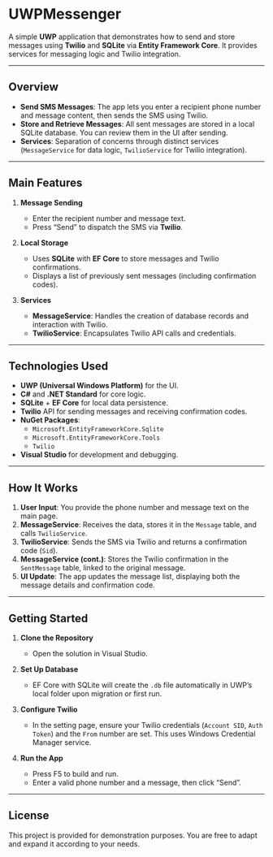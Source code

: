 # UWPMessenger

A simple **UWP** application that demonstrates how to send and store messages using **Twilio** and **SQLite** via **Entity Framework Core**. It provides services for messaging logic and Twilio integration.

---

## Overview

- **Send SMS Messages**: The app lets you enter a recipient phone number and message content, then sends the SMS using Twilio.
- **Store and Retrieve Messages**: All sent messages are stored in a local SQLite database. You can review them in the UI after sending.
- **Services**: Separation of concerns through distinct services (`MessageService` for data logic, `TwilioService` for Twilio integration).

---

## Main Features

1. **Message Sending**  
   - Enter the recipient number and message text.
   - Press “Send” to dispatch the SMS via **Twilio**.

2. **Local Storage**  
   - Uses **SQLite** with **EF Core** to store messages and Twilio confirmations.
   - Displays a list of previously sent messages (including confirmation codes).

3. **Services**  
   - **MessageService**: Handles the creation of database records and interaction with Twilio.
   - **TwilioService**: Encapsulates Twilio API calls and credentials.

---

## Technologies Used

- **UWP (Universal Windows Platform)** for the UI.
- **C#** and **.NET Standard** for core logic.
- **SQLite** + **EF Core** for local data persistence.
- **Twilio** API for sending messages and receiving confirmation codes.
- **NuGet Packages**:
  - `Microsoft.EntityFrameworkCore.Sqlite`
  - `Microsoft.EntityFrameworkCore.Tools`
  - `Twilio`
- **Visual Studio** for development and debugging.

---

## How It Works

1. **User Input**: You provide the phone number and message text on the main page.
2. **MessageService**: Receives the data, stores it in the `Message` table, and calls `TwilioService`.
3. **TwilioService**: Sends the SMS via Twilio and returns a confirmation code (`Sid`).
4. **MessageService (cont.)**: Stores the Twilio confirmation in the `SentMessage` table, linked to the original message.
5. **UI Update**: The app updates the message list, displaying both the message details and confirmation code.

---

## Getting Started

1. **Clone the Repository**  
   - Open the solution in Visual Studio.

2. **Set Up Database**  
   - EF Core with SQLite will create the `.db` file automatically in UWP’s local folder upon migration or first run.

3. **Configure Twilio**  
   - In the setting page, ensure your Twilio credentials (`Account SID`, `Auth Token`) and the `From` number are set. This uses Windows Credential Manager service.

4. **Run the App**  
   - Press F5 to build and run.  
   - Enter a valid phone number and a message, then click “Send”.

---

## License

This project is provided for demonstration purposes. You are free to adapt and expand it according to your needs.

